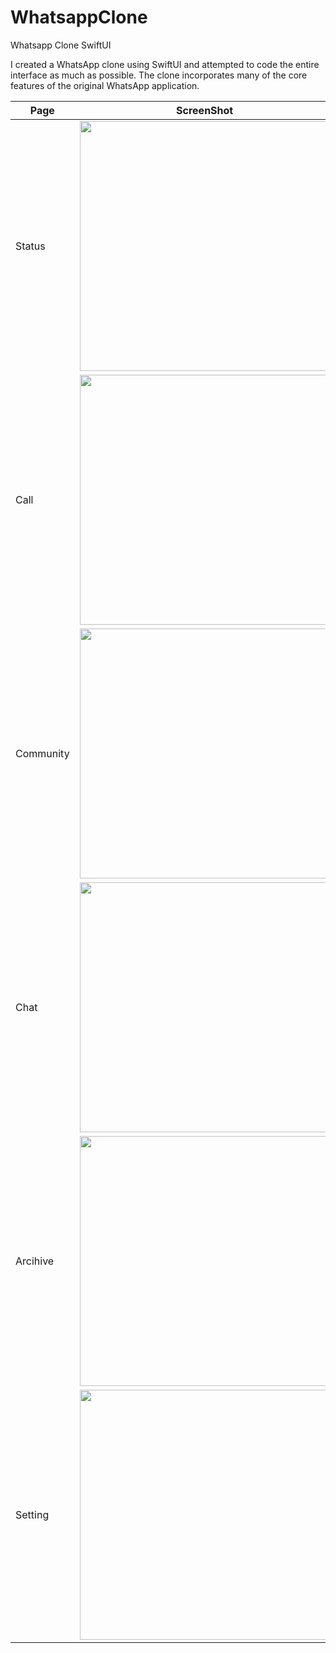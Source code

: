 # WhatsappClone
 Whatsapp Clone SwiftUI

I created a WhatsApp clone using SwiftUI and attempted to code the entire interface as much as possible. The clone incorporates many of the core features of the original WhatsApp application.

| Page | ScreenShot |
| --- | ---- |
| Status | <img src="https://github.com/Mertaince/WhatsappClone/blob/main/ScreenShot/1.png" width = "400"> |
| Call | <img src="https://github.com/Mertaince/WhatsappClone/blob/main/ScreenShot/2.png" width = "400"> |
| Community | <img src="https://github.com/Mertaince/WhatsappClone/blob/main/ScreenShot/3.png" width = "400"> |
| Chat | <img src="https://github.com/Mertaince/WhatsappClone/blob/main/ScreenShot/4.png" width = "400"> |
| Arcihive | <img src="https://github.com/Mertaince/WhatsappClone/blob/main/ScreenShot/5.png" width = "400"> |
| Setting | <img src="https://github.com/Mertaince/WhatsappClone/blob/main/ScreenShot/6.png" width = "400"> |

